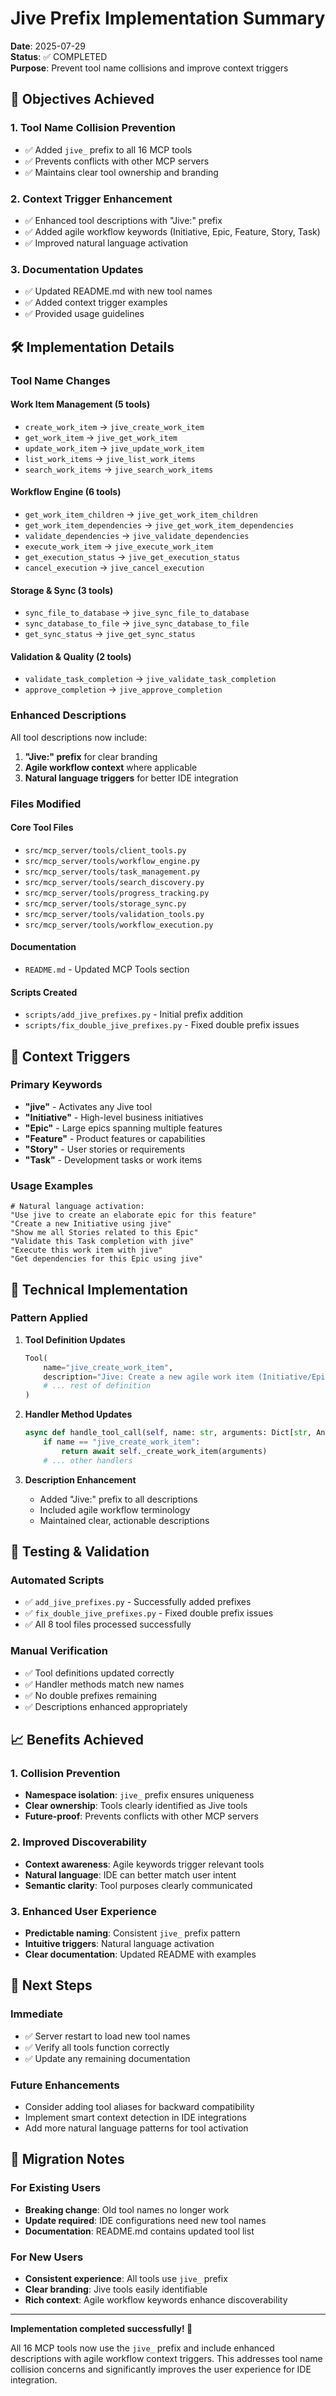 # Jive Prefix Implementation Summary

**Date**: 2025-07-29  
**Status**: ✅ COMPLETED  
**Purpose**: Prevent tool name collisions and improve context triggers

## 🎯 Objectives Achieved

### 1. Tool Name Collision Prevention
- ✅ Added `jive_` prefix to all 16 MCP tools
- ✅ Prevents conflicts with other MCP servers
- ✅ Maintains clear tool ownership and branding

### 2. Context Trigger Enhancement
- ✅ Enhanced tool descriptions with "Jive:" prefix
- ✅ Added agile workflow keywords (Initiative, Epic, Feature, Story, Task)
- ✅ Improved natural language activation

### 3. Documentation Updates
- ✅ Updated README.md with new tool names
- ✅ Added context trigger examples
- ✅ Provided usage guidelines

## 🛠️ Implementation Details

### Tool Name Changes

#### Work Item Management (5 tools)
- `create_work_item` → `jive_create_work_item`
- `get_work_item` → `jive_get_work_item`
- `update_work_item` → `jive_update_work_item`
- `list_work_items` → `jive_list_work_items`
- `search_work_items` → `jive_search_work_items`

#### Workflow Engine (6 tools)
- `get_work_item_children` → `jive_get_work_item_children`
- `get_work_item_dependencies` → `jive_get_work_item_dependencies`
- `validate_dependencies` → `jive_validate_dependencies`
- `execute_work_item` → `jive_execute_work_item`
- `get_execution_status` → `jive_get_execution_status`
- `cancel_execution` → `jive_cancel_execution`

#### Storage & Sync (3 tools)
- `sync_file_to_database` → `jive_sync_file_to_database`
- `sync_database_to_file` → `jive_sync_database_to_file`
- `get_sync_status` → `jive_get_sync_status`

#### Validation & Quality (2 tools)
- `validate_task_completion` → `jive_validate_task_completion`
- `approve_completion` → `jive_approve_completion`

### Enhanced Descriptions

All tool descriptions now include:
1. **"Jive:" prefix** for clear branding
2. **Agile workflow context** where applicable
3. **Natural language triggers** for better IDE integration

### Files Modified

#### Core Tool Files
- `src/mcp_server/tools/client_tools.py`
- `src/mcp_server/tools/workflow_engine.py`
- `src/mcp_server/tools/task_management.py`
- `src/mcp_server/tools/search_discovery.py`
- `src/mcp_server/tools/progress_tracking.py`
- `src/mcp_server/tools/storage_sync.py`
- `src/mcp_server/tools/validation_tools.py`
- `src/mcp_server/tools/workflow_execution.py`

#### Documentation
- `README.md` - Updated MCP Tools section

#### Scripts Created
- `scripts/add_jive_prefixes.py` - Initial prefix addition
- `scripts/fix_double_jive_prefixes.py` - Fixed double prefix issues

## 🎯 Context Triggers

### Primary Keywords
- **"jive"** - Activates any Jive tool
- **"Initiative"** - High-level business initiatives
- **"Epic"** - Large epics spanning multiple features
- **"Feature"** - Product features or capabilities
- **"Story"** - User stories or requirements
- **"Task"** - Development tasks or work items

### Usage Examples

```
# Natural language activation:
"Use jive to create an elaborate epic for this feature"
"Create a new Initiative using jive"
"Show me all Stories related to this Epic"
"Validate this Task completion with jive"
"Execute this work item with jive"
"Get dependencies for this Epic using jive"
```

## 🔧 Technical Implementation

### Pattern Applied

1. **Tool Definition Updates**
   ```python
   Tool(
       name="jive_create_work_item",
       description="Jive: Create a new agile work item (Initiative/Epic/Feature/Story/Task)",
       # ... rest of definition
   )
   ```

2. **Handler Method Updates**
   ```python
   async def handle_tool_call(self, name: str, arguments: Dict[str, Any]):
       if name == "jive_create_work_item":
           return await self._create_work_item(arguments)
       # ... other handlers
   ```

3. **Description Enhancement**
   - Added "Jive:" prefix to all descriptions
   - Included agile workflow terminology
   - Maintained clear, actionable descriptions

## 🧪 Testing & Validation

### Automated Scripts
- ✅ `add_jive_prefixes.py` - Successfully added prefixes
- ✅ `fix_double_jive_prefixes.py` - Fixed double prefix issues
- ✅ All 8 tool files processed successfully

### Manual Verification
- ✅ Tool definitions updated correctly
- ✅ Handler methods match new names
- ✅ No double prefixes remaining
- ✅ Descriptions enhanced appropriately

## 📈 Benefits Achieved

### 1. Collision Prevention
- **Namespace isolation**: `jive_` prefix ensures uniqueness
- **Clear ownership**: Tools clearly identified as Jive tools
- **Future-proof**: Prevents conflicts with other MCP servers

### 2. Improved Discoverability
- **Context awareness**: Agile keywords trigger relevant tools
- **Natural language**: IDE can better match user intent
- **Semantic clarity**: Tool purposes clearly communicated

### 3. Enhanced User Experience
- **Predictable naming**: Consistent `jive_` prefix pattern
- **Intuitive triggers**: Natural language activation
- **Clear documentation**: Updated README with examples

## 🚀 Next Steps

### Immediate
- ✅ Server restart to load new tool names
- ✅ Verify all tools function correctly
- ✅ Update any remaining documentation

### Future Enhancements
- Consider adding tool aliases for backward compatibility
- Implement smart context detection in IDE integrations
- Add more natural language patterns for tool activation

## 📝 Migration Notes

### For Existing Users
- **Breaking change**: Old tool names no longer work
- **Update required**: IDE configurations need new tool names
- **Documentation**: README.md contains updated tool list

### For New Users
- **Consistent experience**: All tools use `jive_` prefix
- **Clear branding**: Jive tools easily identifiable
- **Rich context**: Agile workflow keywords enhance discoverability

---

**Implementation completed successfully! 🎉**

All 16 MCP tools now use the `jive_` prefix and include enhanced descriptions with agile workflow context triggers. This addresses tool name collision concerns and significantly improves the user experience for IDE integration.